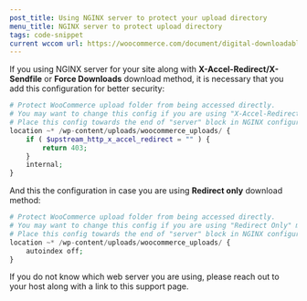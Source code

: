 ```yaml
---
post_title: Using NGINX server to protect your upload directory
menu_title: NGINX server to protect upload directory
tags: code-snippet
current wccom url: https://woocommerce.com/document/digital-downloadable-product-handling/#protecting-your-uploads-directory
---
```


If you using NGINX server for your site along with **X-Accel-Redirect/X-Sendfile** or **Force Downloads** download method, it is necessary that you add this configuration for better security:

```php
# Protect WooCommerce upload folder from being accessed directly.
# You may want to change this config if you are using "X-Accel-Redirect/X-Sendfile" or "Force Downloads" method for downloadable products.
# Place this config towards the end of "server" block in NGINX configuration.
location ~* /wp-content/uploads/woocommerce_uploads/ {
    if ( $upstream_http_x_accel_redirect = "" ) {
        return 403;
    }
    internal;
}
```

And this the configuration in case you are using **Redirect only** download method:

```php
# Protect WooCommerce upload folder from being accessed directly.
# You may want to change this config if you are using "Redirect Only" method for downloadable products.
# Place this config towards the end of "server" block in NGINX configuration.
location ~* /wp-content/uploads/woocommerce_uploads/ {
    autoindex off;
}
```

If you do not know which web server you are using, please reach out to your host along with a link to this support page.
